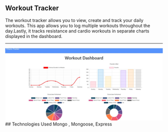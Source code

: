 ## Workout Tracker 
The workout tracker allows you to view, create and track your daily workouts. This app allows you to log  multiple workouts throughout the day.Lastly, it tracks resistance and cardio workouts in separate charts displayed in the dashboard.

<hr>

<img src="assets\dashboard.jpg">
## Technologies Used
Mongo , Mongoose, Express 
